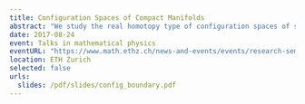 ```yaml
---
title: Configuration Spaces of Compact Manifolds
abstract: "We study the real homotopy type of configuration spaces of smooth compact manifolds with and without boundary. We provide an explicit real model of these configuration spaces for closed manifolds and a large class of manifolds with boundary, and we show that it only depends on the real homotopy type of the manifold. We moreover study the action of the little disks operads and the Swiss-cheese operads on the configuration spaces of framed manifolds, and we prove that our model is compatible with them."
date: 2017-08-24
event: Talks in mathematical physics
eventURL: "https://www.math.ethz.ch/news-and-events/events/research-seminars/talks-in-mathematical-physics.html?s=hs17"
location: ETH Zurich
selected: false
urls:
  slides: /pdf/slides/config_boundary.pdf
---
```

